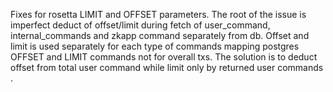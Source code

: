 Fixes for rosetta LIMIT and OFFSET parameters. The root of the issue is
imperfect deduct of offset/limit during fetch of user_command, internal_commands
and zkapp command separately from db. Offset and limit is used separately for
each type of commands mapping postgres OFFSET and LIMIT commands not for overall
txs. The solution is to deduct offset from total user command while limit only
by returned user commands .
